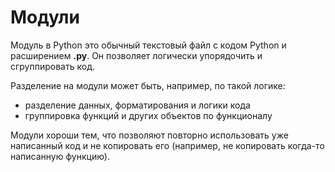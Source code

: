 # Модули

Модуль в Python это обычный текстовый файл с кодом Python и расширением __.py__.
Он позволяет логически упорядочить и сгруппировать код.

Разделение на модули может быть, например, по такой логике:
* разделение данных, форматирования и логики кода
* группировка функций и других объектов по функционалу

Модули хороши тем, что позволяют повторно использовать уже написанный код и не копировать его (например, не копировать когда-то написанную функцию).
